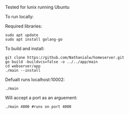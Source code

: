 Tested for lunix running Ubuntu

To run locally:

Required libraries:
    
    sudo apt update
    sudo apt install golang-go

To build and install:

    git clone https://github.com/Nathanialw/homeserver.git
    go build -buildvcs=false -o ../../app/main
    cd webserver/app
    ./main --install

Defualt runs localhost:10002:

    ./main

Will accept a port as an arguement:

    ./main 4000 #runs on port 4000
